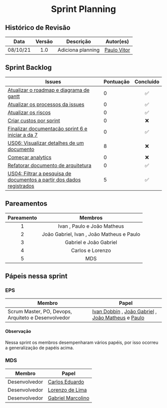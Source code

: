 <h1 style="text-align: center">Sprint Planning</h1>

## Histórico de Revisão
| Data | Versão | Descrição | Autor(es)|
|:----:|:------:|:---------:|:--------:|
| 08/10/21 | 1.0 | Adiciona planning | [Paulo Vitor](https://github.com/PauloVitorRocha)|



## Sprint Backlog
Issues | Pontuação | Concluído
------------ | -------------- | :--------:
[Atualizar o roadmap e diagrama de gantt](https://github.com/fga-eps-mds/2021.1-PC-GO1/issues/112)| 0 | :white_check_mark:
[Atualizar os processos da issues](https://github.com/fga-eps-mds/2021.1-pc-go1/issues/113) | 0 | :white_check_mark:
[Atualizar os riscos](https://github.com/fga-eps-mds/2021.1-pc-go1/issues/123) | 0 | :white_check_mark:
[Criar custos por sprint](https://github.com/fga-eps-mds/2021.1-pc-go1/issues/111) | 0 |:x:
[Finalizar documentação sprint 6 e iniciar a da 7](https://github.com/fga-eps-mds/2021.1-pc-go1/issues/125) | 0 | :white_check_mark:
[US06: Visualizar detalhes de um documento](https://github.com/fga-eps-mds/2021.1-pc-go1/issues/53) | 8 |:x:
[Começar analytics](https://github.com/fga-eps-mds/2021.1-pc-go1/issues/124) | 0 |:x:
[Refatorar documento de arquitetura](https://github.com/fga-eps-mds/2021.1-pc-go1/issues/110) | 0 | :white_check_mark:
[US04: Filtrar a pesquisa de documentos a partir dos dados registrados](https://github.com/fga-eps-mds/2021.1-pc-go1/issues/51) | 5 | :white_check_mark:

 


## Pareamentos

| Pareamento | Membros
|:--------: | :-------:
| 1 | Ivan , Paulo  e João Matheus
| 2 | João Gabriel, Ivan , João Matheus e Paulo
| 3 | Gabriel e João Gabriel
| 4 | Carlos e Lorenzo
| 5 | MDS


## Pápeis nessa sprint

### EPS
Membro| Papel
------------ | --------------
Scrum Master, PO, Devops, Arquiteto e Desenvolvedor | [Ivan Dobbin](https://github.com/darmsDD) , [João Gabriel](https://github.com/bielrossi15) , [João Matheus](https://github.com/J-Matheus) e  [Paulo](https://github.com/PauloVitorRocha) 

#### Observação
Nessa sprint os membros desempenharam vários papéis, por isso ocorreu a generalização de papéis acima.


### MDS
Membro| Papel
------------ | --------------
Desenvolvedor | [Carlos Eduardo](https://github.com/CaduRoriz)
Desenvolvedor | [Lorenzo de Lima](https://github.com/lorenzo7377)
Desenvolvedor | [Gabriel Marcolino](https://github.com/GabrielMR360)